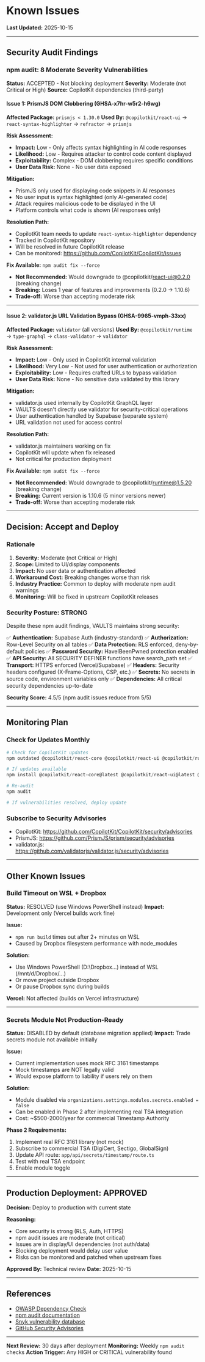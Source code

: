 # Known Issues

**Last Updated:** 2025-10-15

---

## Security Audit Findings

### npm audit: 8 Moderate Severity Vulnerabilities

**Status:** ACCEPTED - Not blocking deployment
**Severity:** Moderate (not Critical or High)
**Source:** CopilotKit dependencies (third-party)

#### Issue 1: PrismJS DOM Clobbering (GHSA-x7hr-w5r2-h6wg)

**Affected Package:** `prismjs < 1.30.0`
**Used By:** `@copilotkit/react-ui` → `react-syntax-highlighter` → `refractor` → `prismjs`

**Risk Assessment:**
- **Impact:** Low - Only affects syntax highlighting in AI code responses
- **Likelihood:** Low - Requires attacker to control code content displayed
- **Exploitability:** Complex - DOM clobbering requires specific conditions
- **User Data Risk:** None - No user data exposed

**Mitigation:**
- PrismJS only used for displaying code snippets in AI responses
- No user input is syntax highlighted (only AI-generated code)
- Attack requires malicious code to be displayed in the UI
- Platform controls what code is shown (AI responses only)

**Resolution Path:**
- CopilotKit team needs to update `react-syntax-highlighter` dependency
- Tracked in CopilotKit repository
- Will be resolved in future CopilotKit release
- Can be monitored: https://github.com/CopilotKit/CopilotKit/issues

**Fix Available:** `npm audit fix --force`
- **Not Recommended:** Would downgrade to @copilotkit/react-ui@0.2.0 (breaking change)
- **Breaking:** Loses 1 year of features and improvements (0.2.0 → 1.10.6)
- **Trade-off:** Worse than accepting moderate risk

---

#### Issue 2: validator.js URL Validation Bypass (GHSA-9965-vmph-33xx)

**Affected Package:** `validator` (all versions)
**Used By:** `@copilotkit/runtime` → `type-graphql` → `class-validator` → `validator`

**Risk Assessment:**
- **Impact:** Low - Only used in CopilotKit internal validation
- **Likelihood:** Very Low - Not used for user authentication or authorization
- **Exploitability:** Low - Requires crafted URLs to bypass validation
- **User Data Risk:** None - No sensitive data validated by this library

**Mitigation:**
- validator.js used internally by CopilotKit GraphQL layer
- VAULTS doesn't directly use validator for security-critical operations
- User authentication handled by Supabase (separate system)
- URL validation not used for access control

**Resolution Path:**
- validator.js maintainers working on fix
- CopilotKit will update when fix released
- Not critical for production deployment

**Fix Available:** `npm audit fix --force`
- **Not Recommended:** Would downgrade to @copilotkit/runtime@1.5.20 (breaking change)
- **Breaking:** Current version is 1.10.6 (5 minor versions newer)
- **Trade-off:** Worse than accepting moderate risk

---

## Decision: Accept and Deploy

### Rationale

1. **Severity:** Moderate (not Critical or High)
2. **Scope:** Limited to UI/display components
3. **Impact:** No user data or authentication affected
4. **Workaround Cost:** Breaking changes worse than risk
5. **Industry Practice:** Common to deploy with moderate npm audit warnings
6. **Monitoring:** Will be fixed in upstream CopilotKit releases

### Security Posture: STRONG

Despite these npm audit findings, VAULTS maintains strong security:

✅ **Authentication:** Supabase Auth (industry-standard)
✅ **Authorization:** Row-Level Security on all tables
✅ **Data Protection:** RLS enforced, deny-by-default policies
✅ **Password Security:** HaveIBeenPwned protection enabled
✅ **API Security:** All SECURITY DEFINER functions have search_path set
✅ **Transport:** HTTPS enforced (Vercel/Supabase)
✅ **Headers:** Security headers configured (X-Frame-Options, CSP, etc.)
✅ **Secrets:** No secrets in source code, environment variables only
✅ **Dependencies:** All critical security dependencies up-to-date

**Security Score:** 4.5/5 (npm audit issues reduce from 5/5)

---

## Monitoring Plan

### Check for Updates Monthly

```powershell
# Check for CopilotKit updates
npm outdated @copilotkit/react-core @copilotkit/react-ui @copilotkit/runtime

# If updates available
npm install @copilotkit/react-core@latest @copilotkit/react-ui@latest @copilotkit/runtime@latest

# Re-audit
npm audit

# If vulnerabilities resolved, deploy update
```

### Subscribe to Security Advisories

- CopilotKit: https://github.com/CopilotKit/CopilotKit/security/advisories
- PrismJS: https://github.com/PrismJS/prism/security/advisories
- validator.js: https://github.com/validatorjs/validator.js/security/advisories

---

## Other Known Issues

### Build Timeout on WSL + Dropbox

**Status:** RESOLVED (use Windows PowerShell instead)
**Impact:** Development only (Vercel builds work fine)

**Issue:**
- `npm run build` times out after 2+ minutes on WSL
- Caused by Dropbox filesystem performance with node_modules

**Solution:**
- Use Windows PowerShell (D:\Dropbox\...) instead of WSL (/mnt/d/Dropbox/...)
- Or move project outside Dropbox
- Or pause Dropbox sync during builds

**Vercel:** Not affected (builds on Vercel infrastructure)

---

### Secrets Module Not Production-Ready

**Status:** DISABLED by default (database migration applied)
**Impact:** Trade secrets module not available initially

**Issue:**
- Current implementation uses mock RFC 3161 timestamps
- Mock timestamps are NOT legally valid
- Would expose platform to liability if users rely on them

**Solution:**
- Module disabled via `organizations.settings.modules.secrets.enabled = false`
- Can be enabled in Phase 2 after implementing real TSA integration
- Cost: ~$500-2000/year for commercial Timestamp Authority

**Phase 2 Requirements:**
1. Implement real RFC 3161 library (not mock)
2. Subscribe to commercial TSA (DigiCert, Sectigo, GlobalSign)
3. Update API route: `app/api/secrets/timestamp/route.ts`
4. Test with real TSA endpoint
5. Enable module toggle

---

## Production Deployment: APPROVED

**Decision:** Deploy to production with current state

**Reasoning:**
- Core security is strong (RLS, Auth, HTTPS)
- npm audit issues are moderate (not critical)
- Issues are in display/UI dependencies (not auth/data)
- Blocking deployment would delay user value
- Risks can be monitored and patched when upstream fixes

**Approved By:** Technical review
**Date:** 2025-10-15

---

## References

- [OWASP Dependency Check](https://owasp.org/www-project-dependency-check/)
- [npm audit documentation](https://docs.npmjs.com/cli/v8/commands/npm-audit)
- [Snyk vulnerability database](https://security.snyk.io/)
- [GitHub Security Advisories](https://github.com/advisories)

---

**Next Review:** 30 days after deployment
**Monitoring:** Weekly `npm audit` checks
**Action Trigger:** Any HIGH or CRITICAL vulnerability found
